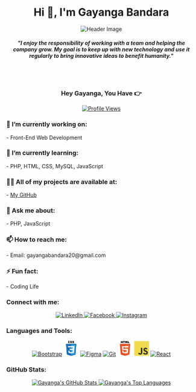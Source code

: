 <h1 align="center">Hi 👋, I'm Gayanga Bandara</h1>
<p align="center">
  <img src="https://docs.ionos.space/assets/static/githubactions-cover.bd64798.c7f7a2d8af766db355fafb89a83091c2.png" alt="Header Image">
</p>
<h5 align="center">"I enjoy the responsibility of working with a team and helping the company grow. My goal is to keep up with new technology and use it regularly to bring innovative ideas to benefit humanity."</h5>
<br><br>

<h3 align="center">Hey Gayanga, You Have 👉</h3>
<p align="center">
  <a href="https://github.com/GayangaBandara" target="_blank" rel="noopener">
    <img src="https://komarev.com/ghpvc/?username=GayangaBandara&style=for-the-badge" alt="Profile Views">
  </a>
</p>

<h3 align="left">🔭 I’m currently working on:</h3>
<p>- Front-End Web Development</p>

<h3 align="left">🌱 I’m currently learning:</h3>
<p>- PHP, HTML, CSS, MySQL, JavaScript</p>

<h3 align="left">👨‍💻 All of my projects are available at:</h3>
<p>- <a href="https://github.com/GayangaBandara" target="_blank">My GitHub</a></p>

<h3 align="left">💬 Ask me about:</h3>
<p>- PHP, JavaScript</p>

<h3 align="left">📫 How to reach me:</h3>
<p>- Email: gayangabandara20@gmail.com</p>

<h3 align="left">⚡ Fun fact:</h3>
<p>- Coding Life</p>

<h3 align="left">Connect with me:</h3>
<p align="center">
  <a href="https://www.linkedin.com/in/gayanga-bandara" target="_blank">
    <img src="https://raw.githubusercontent.com/rahuldkjain/github-profile-readme-generator/master/src/images/icons/Social/linked-in-alt.svg" alt="LinkedIn" height="30" width="40">
  </a>
  <a href="https://www.facebook.com/profile.php?id=100068891631401" target="_blank">
    <img src="https://raw.githubusercontent.com/rahuldkjain/github-profile-readme-generator/master/src/images/icons/Social/facebook.svg" alt="Facebook" height="30" width="40">
  </a>
  <a href="https://www.instagram.com/gayanga_bandara" target="_blank">
    <img src="https://raw.githubusercontent.com/rahuldkjain/github-profile-readme-generator/master/src/images/icons/Social/instagram.svg" alt="Instagram" height="30" width="40">
  </a>
</p>

<h3 align="left">Languages and Tools:</h3>
<p align="center">
  <a href="https://getbootstrap.com/" target="_blank"><img src="https://getbootstrap.com/docs/5.1/assets/brand/bootstrap-logo.svg" alt="Bootstrap" width="40" height="40"></a>
  <a href="https://www.w3schools.com/css/" target="_blank"><img src="https://raw.githubusercontent.com/devicons/devicon/master/icons/css3/css3-original-wordmark.svg" alt="CSS" width="40" height="40"></a>
  <a href="https://figma.com/" target="_blank"><img src="https://www.vectorlogo.zone/logos/figma/figma-icon.svg" alt="Figma" width="40" height="40"></a>
  <a href="https://git-scm.com/" target="_blank"><img src="https://www.vectorlogo.zone/logos/git-scm/git-scm-icon.svg" alt="Git" width="40" height="40"></a>
  <a href="https://www.w3.org/html/" target="_blank"><img src="https://raw.githubusercontent.com/devicons/devicon/master/icons/html5/html5-original-wordmark.svg" alt="HTML" width="40" height="40"></a>
  <a href="https://developer.mozilla.org/en-US/docs/Web/JavaScript" target="_blank"><img src="https://raw.githubusercontent.com/devicons/devicon/master/icons/javascript/javascript-original.svg" alt="JavaScript" width="40" height="40"></a>
  <a href="https://react.dev/" target="_blank"><img src="https://upload.wikimedia.org/wikipedia/commons/a/a7/React-icon.svg" alt="React" width="40" height="40"></a>
</p>

<h3 align="left">GitHub Stats:</h3>
<p align="center">
  <a href="https://github.com/GayangaBandara">
    <img alt="Gayanga's GitHub Stats" src="https://github-readme-stats.vercel.app/api?username=GayangaBandara&show_icons=true&theme=react&border_color=7F3FBF&bg_color=0D1117&title_color=F85D7F&icon_color=F8D866" height="192px">
  </a>
  <a href="https://github.com/GayangaBandara">
    <img alt="Gayanga's Top Languages" src="https://github-readme-stats.vercel.app/api/top-langs/?username=GayangaBandara&layout=compact&theme=react&border_color=7F3FBF&bg_color=0D1117&title_color=F85D7F&icon_color=F8D866" height="192px">
  </a>
</p>
